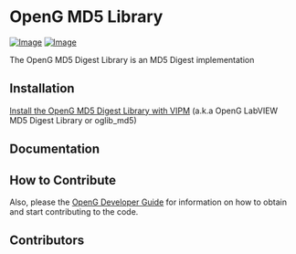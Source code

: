 
# OpenG MD5 Library

[![Image](https://www.vipm.io/package/oglib_md5/badge.svg?metric=installs)](https://www.vipm.io/package/oglib_md5/)
[![Image](https://www.vipm.io/package/oglib_md5/badge.svg?metric=stars)](https://www.vipm.io/package/oglib_md5/)

The OpenG MD5 Digest Library is an MD5 Digest implementation


## Installation

[Install the OpenG MD5 Digest Library with VIPM](https://www.vipm.io/package/oglib_md5/) (a.k.a OpenG LabVIEW MD5 Digest Library or oglib_md5)

## Documentation


## How to Contribute

Also, please the [OpenG Developer Guide](https://github.com/vipm-io/OpenG-Toolkit/blob/main/docs/developer-guide.md) for information on how to obtain and start contributing to the code.

## Contributors

<!-- ALL-CONTRIBUTORS-LIST:START - Do not remove or modify this section -->
<!-- prettier-ignore-start -->
<!-- markdownlint-disable -->

<!-- markdownlint-restore -->
<!-- prettier-ignore-end -->

<!-- ALL-CONTRIBUTORS-LIST:END -->
